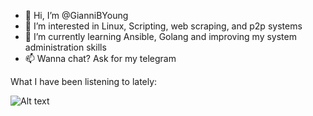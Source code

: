 - 👋 Hi, I’m @GianniBYoung
- 👀 I’m interested in Linux, Scripting, web scraping, and p2p systems
- 🌱 I’m currently learning Ansible, Golang and improving my system administration skills
- 📫 Wanna chat? Ask for my telegram

<!---
GianniBYoung/GianniBYoung is a ✨ special ✨ repository because its `README.md` (this file) appears on your GitHub profile.
You can click the Preview link to take a look at your changes.
--->

What I have been listening to lately:

![Alt text](https://spotify-recently-played-readme.vercel.app/api?user=younggianniguy&unique={true|1|on|yes})
